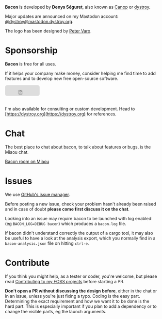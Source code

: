 
**Bacon** is developed by **Denys Séguret**, also known as [Canop](https://github.com/Canop) or [dystroy](https://dystroy.org).

Major updates are announced on my Mastodon account: [@dystroy@mastodon.dystroy.org](https://mastodon.dystroy.org/@dystroy).

The logo has been designed by [Peter Varo](https://petervaro.com).

# Sponsorship

**Bacon** is free for all uses.

If it helps your company make money, consider helping me find time to add features and to develop new free open-source software.

<div class=sponsorship>
<!-- I don't think anybody even thought about using this
<script src="https://liberapay.com/dystroy/widgets/button.js"></script>
<noscript><a href="https://liberapay.com/dystroy/donate"><img alt="Donate using Liberapay" src="https://liberapay.com/assets/widgets/donate.svg"></a></noscript>
-->
<iframe src="https://github.com/sponsors/Canop/button" title="Sponsor Canop" height="35" width="114" style="border: 0; border-radius: 6px;margin-bottom: 20px;"></iframe>
</div>

I'm also available for consulting or custom development. Head to [https://dystroy.org](https://dystroy.org) for references.

# Chat

The best place to chat about bacon, to talk about features or bugs, is the Miaou chat.

[Bacon room on Miaou](https://miaou.dystroy.org/4683?bacon)

# Issues

We use [GitHub's issue manager](https://github.com/Canop/bacon/issues).

Before posting a new issue, check your problem hasn't already been raised and in case of doubt **please come first discuss it on the chat**.

Looking into an issue may require bacon to be launched with log enabled (eg `BACON_LOG=DEBUG bacon`) which produces a `bacon.log` file.

If bacon didn't understand correctly the output of a cargo tool, it may also be useful to have a look at the analysis export, which you normally find in a `bacon-analysis.json` file on hitting `ctrl-e`.

# Contribute

If you think you might help, as a tester or coder, you're welcome, but please read [Contributing to my FOSS projects](https://dystroy.org/blog/contributing/) before starting a PR.


**Don't open a PR without discussing the design before**, either in the chat or in an issue, unless you're just fixing a typo. Coding is the easy part. Determining the exact requirement and how we want it to be done is the hard part. This is especially important if you plan to add a dependency or to change the visible parts, eg the launch arguments.
